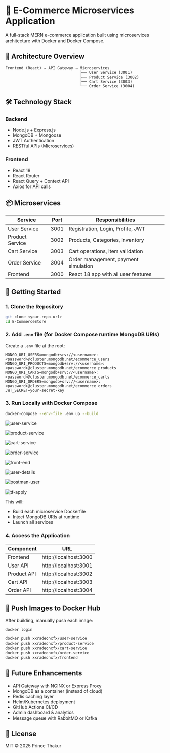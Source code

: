 # 🛒 E-Commerce Microservices Application

A full-stack MERN e-commerce application built using microservices architecture with Docker and Docker Compose.

## 🧱 Architecture Overview

```
Frontend (React) → API Gateway → Microservices
                                 ├── User Service (3001)
                                 ├── Product Service (3002)
                                 ├── Cart Service (3003)
                                 └── Order Service (3004)
```

## 🛠️ Technology Stack

### Backend
- Node.js + Express.js
- MongoDB + Mongoose
- JWT Authentication
- RESTful APIs (Microservices)

### Frontend
- React 18
- React Router
- React Query + Context API
- Axios for API calls

## 📦 Microservices

| Service         | Port  | Responsibilities                          |
|-----------------|-------|-------------------------------------------|
| User Service    | 3001  | Registration, Login, Profile, JWT         |
| Product Service | 3002  | Products, Categories, Inventory           |
| Cart Service    | 3003  | Cart operations, item validation          |
| Order Service   | 3004  | Order management, payment simulation      |
| Frontend        | 3000  | React 18 app with all user features      |

## 🚀 Getting Started

### 1. Clone the Repository

```bash
git clone <your-repo-url>
cd E-CommerceStore
```

### 2. Add `.env` file (for Docker Compose runtime MongoDB URIs)

Create a `.env` file at the root:

```env
MONGO_URI_USERS=mongodb+srv://<username>:<password>@cluster.mongodb.net/ecommerce_users
MONGO_URI_PRODUCTS=mongodb+srv://<username>:<password>@cluster.mongodb.net/ecommerce_products
MONGO_URI_CARTS=mongodb+srv://<username>:<password>@cluster.mongodb.net/ecommerce_carts
MONGO_URI_ORDERS=mongodb+srv://<username>:<password>@cluster.mongodb.net/ecommerce_orders
JWT_SECRET=your-secret-key
```

### 3. Run Locally with Docker Compose

```bash
docker-compose --env-file .env up --build
```
![user-service](Screenshots/user-service.png)

![product-service](Screenshots/product-service.png)

![cart-service](Screenshots/cart-service.png)

![order-service](Screenshots/order-service.png)

![front-end](Screenshots/front-end.png)

![user-details](Screenshots/user-details.png)

![postman-user](Screenshots/postman-user.png)

![tf-apply](Screenshots/tf-apply.png)

This will:
- Build each microservice Dockerfile
- Inject MongoDB URIs at runtime
- Launch all services

### 4. Access the Application

| Component    | URL                       |
|--------------|---------------------------|
| Frontend     | http://localhost:3000     |
| User API     | http://localhost:3001     |
| Product API  | http://localhost:3002     |
| Cart API     | http://localhost:3003     |
| Order API    | http://localhost:3004     |

## 🐳 Push Images to Docker Hub

After building, manually push each image:

```bash
docker login

docker push xxradeonxfx/user-service
docker push xxradeonxfx/product-service
docker push xxradeonxfx/cart-service
docker push xxradeonxfx/order-service
docker push xxradeonxfx/frontend
```

## 🔮 Future Enhancements

- API Gateway with NGINX or Express Proxy
- MongoDB as a container (instead of cloud)
- Redis caching layer
- Helm/Kubernetes deployment
- GitHub Actions CI/CD
- Admin dashboard & analytics
- Message queue with RabbitMQ or Kafka

## 📄 License

MIT © 2025 Prince Thakur
